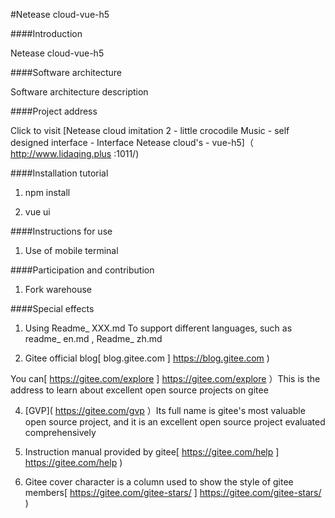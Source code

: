 #Netease cloud-vue-h5



####Introduction

Netease cloud-vue-h5



####Software architecture

Software architecture description



####Project address

Click to visit [Netease cloud imitation 2 - little crocodile Music - self designed interface - Interface Netease cloud's - vue-h5]（ http://www.lidaqing.plus :1011/)



####Installation tutorial



1. npm install

2. vue ui



####Instructions for use



1. Use of mobile terminal



####Participation and contribution



1. Fork warehouse




####Special effects



1. Using Readme\_ XXX.md To support different languages, such as readme\_ en.md , Readme\_ zh.md

2. Gitee official blog[ blog.gitee.com ] https://blog.gitee.com )

You can[ https://gitee.com/explore ] https://gitee.com/explore ）This is the address to learn about excellent open source projects on gitee

4. [GVP]( https://gitee.com/gvp ）Its full name is gitee's most valuable open source project, and it is an excellent open source project evaluated comprehensively

5. Instruction manual provided by gitee[ https://gitee.com/help ] https://gitee.com/help )

6. Gitee cover character is a column used to show the style of gitee members[ https://gitee.com/gitee-stars/ ] https://gitee.com/gitee-stars/ )
